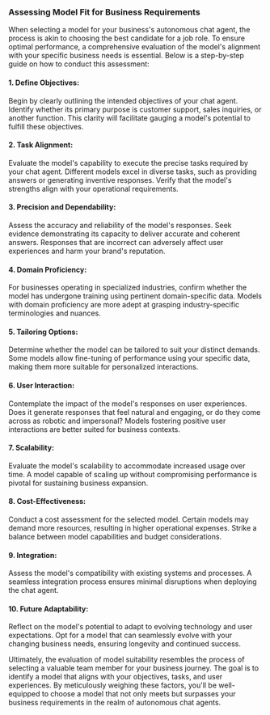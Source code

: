 ### Assessing Model Fit for Business Requirements

When selecting a model for your business's autonomous chat agent, the process is akin to choosing the best candidate for a job role. To ensure optimal performance, a comprehensive evaluation of the model's alignment with your specific business needs is essential. Below is a step-by-step guide on how to conduct this assessment:

#### 1. Define Objectives:

Begin by clearly outlining the intended objectives of your chat agent. Identify whether its primary purpose is customer support, sales inquiries, or another function. This clarity will facilitate gauging a model's potential to fulfill these objectives.

#### 2. Task Alignment:

Evaluate the model's capability to execute the precise tasks required by your chat agent. Different models excel in diverse tasks, such as providing answers or generating inventive responses. Verify that the model's strengths align with your operational requirements.

#### 3. Precision and Dependability:

Assess the accuracy and reliability of the model's responses. Seek evidence demonstrating its capacity to deliver accurate and coherent answers. Responses that are incorrect can adversely affect user experiences and harm your brand's reputation.

#### 4. Domain Proficiency:

For businesses operating in specialized industries, confirm whether the model has undergone training using pertinent domain-specific data. Models with domain proficiency are more adept at grasping industry-specific terminologies and nuances.

#### 5. Tailoring Options:

Determine whether the model can be tailored to suit your distinct demands. Some models allow fine-tuning of performance using your specific data, making them more suitable for personalized interactions.

#### 6. User Interaction:

Contemplate the impact of the model's responses on user experiences. Does it generate responses that feel natural and engaging, or do they come across as robotic and impersonal? Models fostering positive user interactions are better suited for business contexts.

#### 7. Scalability:

Evaluate the model's scalability to accommodate increased usage over time. A model capable of scaling up without compromising performance is pivotal for sustaining business expansion.

#### 8. Cost-Effectiveness:

Conduct a cost assessment for the selected model. Certain models may demand more resources, resulting in higher operational expenses. Strike a balance between model capabilities and budget considerations.

#### 9. Integration:

Assess the model's compatibility with existing systems and processes. A seamless integration process ensures minimal disruptions when deploying the chat agent.

#### 10. Future Adaptability:

Reflect on the model's potential to adapt to evolving technology and user expectations. Opt for a model that can seamlessly evolve with your changing business needs, ensuring longevity and continued success.

Ultimately, the evaluation of model suitability resembles the process of selecting a valuable team member for your business journey. The goal is to identify a model that aligns with your objectives, tasks, and user experiences. By meticulously weighing these factors, you'll be well-equipped to choose a model that not only meets but surpasses your business requirements in the realm of autonomous chat agents.
